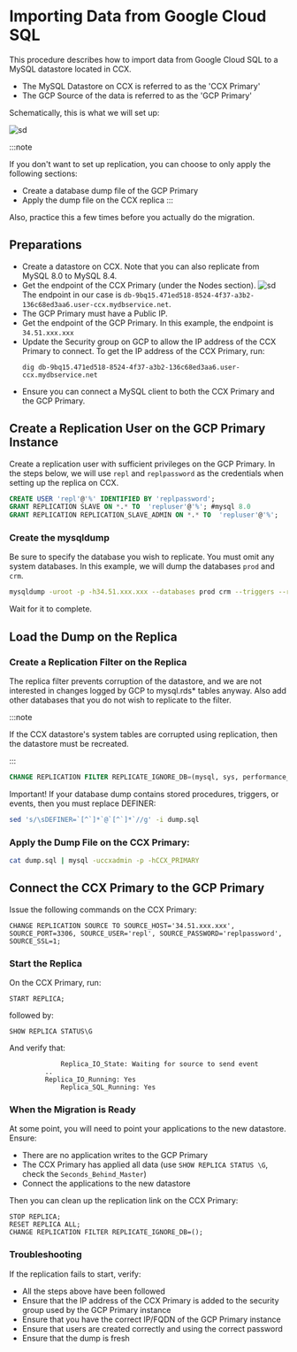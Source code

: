 # Importing Data from Google Cloud SQL

This procedure describes how to import data from Google Cloud SQL to a MySQL datastore located in CCX.

- The MySQL Datastore on CCX is referred to as the 'CCX Primary'
- The GCP Source of the data is referred to as the 'GCP Primary'

Schematically, this is what we will set up:

![sd](../../../images/gcp-to-ccx-replication.png)

:::note

If you don't want to set up replication, you can choose to only apply the following sections:

- Create a database dump file of the GCP Primary
- Apply the dump file on the CCX replica
:::

Also, practice this a few times before you actually do the migration.

## Preparations

- Create a datastore on CCX. Note that you can also replicate from MySQL 8.0 to MySQL 8.4.
- Get the endpoint of the CCX Primary (under the Nodes section). ![sd](../../../images/ccx-primary.png) The endpoint in our case is `db-9bq15.471ed518-8524-4f37-a3b2-136c68ed3aa6.user-ccx.mydbservice.net`.
- The GCP Primary must have a Public IP.
- Get the endpoint of the GCP Primary. In this example, the endpoint is `34.51.xxx.xxx`
- Update the Security group on GCP to allow the IP address of the CCX Primary to connect. To get the IP address of the CCX Primary, run:
    ```
    dig db-9bq15.471ed518-8524-4f37-a3b2-136c68ed3aa6.user-ccx.mydbservice.net
    ```
- Ensure you can connect a MySQL client to both the CCX Primary and the GCP Primary.

## Create a Replication User on the GCP Primary Instance

Create a replication user with sufficient privileges on the GCP Primary.
In the steps below, we will use `repl` and `replpassword` as the credentials when setting up the replica on CCX.

```sql
CREATE USER 'repl'@'%' IDENTIFIED BY 'replpassword';
GRANT REPLICATION SLAVE ON *.* TO  'repluser'@'%'; #mysql 8.0
GRANT REPLICATION REPLICATION_SLAVE_ADMIN ON *.* TO  'repluser'@'%';
```

### Create the mysqldump

Be sure to specify the database you wish to replicate. You must omit any system databases. In this example, we will dump the databases `prod` and `crm`.

```bash
mysqldump -uroot -p -h34.51.xxx.xxx --databases prod crm --triggers --routines --events --set-gtid_purged=OFF --source-data --single-transaction > dump.sql
```

Wait for it to complete.

## Load the Dump on the Replica

### Create a Replication Filter on the Replica

The replica filter prevents corruption of the datastore, and we are not interested in changes logged by GCP to mysql.rds* tables anyway. Also add other databases that you do not wish to replicate to the filter.

:::note

If the CCX datastore's system tables are corrupted using replication, then the datastore must be recreated.

:::

```sql
CHANGE REPLICATION FILTER REPLICATE_IGNORE_DB=(mysql, sys, performance_schema);
```

Important! If your database dump contains stored procedures, triggers, or events, then you must replace DEFINER:

```bash
sed 's/\sDEFINER=`[^`]*`@`[^`]*`//g' -i dump.sql
```

### Apply the Dump File on the CCX Primary:

```bash
cat dump.sql | mysql -uccxadmin -p -hCCX_PRIMARY
```

## Connect the CCX Primary to the GCP Primary

Issue the following commands on the CCX Primary:

```
CHANGE REPLICATION SOURCE TO SOURCE_HOST='34.51.xxx.xxx', SOURCE_PORT=3306, SOURCE_USER='repl', SOURCE_PASSWORD='replpassword', SOURCE_SSL=1;
```

### Start the Replica

On the CCX Primary, run:

```
START REPLICA;
```

followed by:

```
SHOW REPLICA STATUS\G
```

And verify that:

```
             Replica_IO_State: Waiting for source to send event
	     ..
  	     Replica_IO_Running: Yes
             Replica_SQL_Running: Yes
```

### When the Migration is Ready

At some point, you will need to point your applications to the new datastore. Ensure:

- There are no application writes to the GCP Primary
- The CCX Primary has applied all data (use `SHOW REPLICA STATUS \G`, check the `Seconds_Behind_Master`)
- Connect the applications to the new datastore

Then you can clean up the replication link on the CCX Primary:

```
STOP REPLICA;
RESET REPLICA ALL;
CHANGE REPLICATION FILTER REPLICATE_IGNORE_DB=();
```

### Troubleshooting

If the replication fails to start, verify:

- All the steps above have been followed
- Ensure that the IP address of the CCX Primary is added to the security group used by the GCP Primary instance
- Ensure that you have the correct IP/FQDN of the GCP Primary instance
- Ensure that users are created correctly and using the correct password
- Ensure that the dump is fresh
